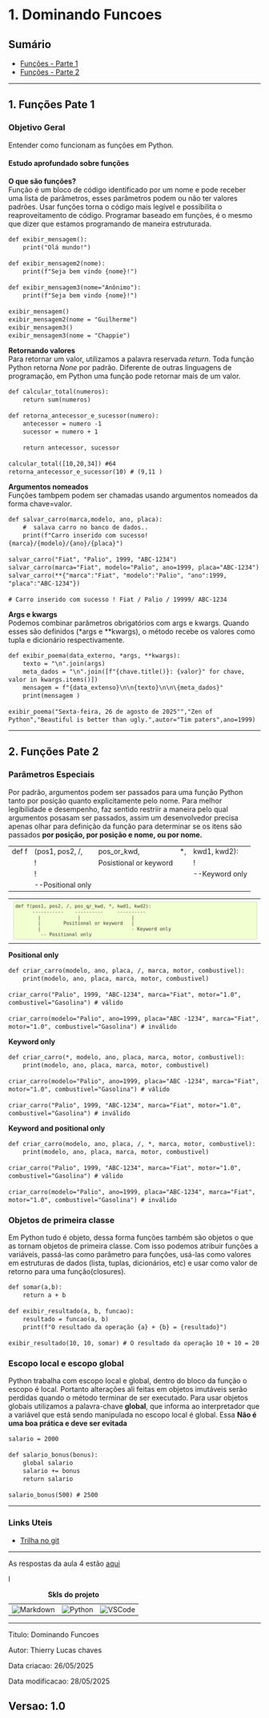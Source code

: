 # 1. Dominando Funcoes
## Sumário 
- [Funções - Parte 1](#1-funções-pate-1)
- [Funções - Parte 2](#2-funções-pate-2)
---
## 1. Funções Pate 1 
### Objetivo Geral 
Entender como funcionam as funções em Python. 
#### Estudo aprofundado sobre funções 
**O que são funções?**  
Função é um bloco de código identificado por um nome e pode receber uma lista de parâmetros, esses parâmetros podem ou não ter valores padrões. Usar funções torna o código mais legível e possibilita o reaproveitamento de código. Programar baseado em funções, é o mesmo que dizer que estamos programando de maneira estruturada.  
```
def exibir_mensagem():
    print("Olá mundo!")

def exibir_mensagem2(nome):
    print(f"Seja bem vindo {nome}!")

def exibir_mensagem3(nome="Anônimo"):
    print(f"Seja bem vindo {nome}!")

exibir_mensagem()
exibir_mensagem2(nome = "Guilherme")
exibir_mensagem3()
exibir_mensagem3(nome = "Chappie")
```  
**Retornando valores**  
Para retornar um valor, utilizamos a palavra reservada *return*. Toda função Python retorna *None* por padrão. Diferente de outras linguagens de programação, em Python uma função pode retornar mais de um valor. 
```
def calcular_total(numeros):
    return sum(numeros)

def retorna_antecessor_e_sucessor(numero):
    antecessor = numero -1
    sucessor = numero + 1

    return antecessor, sucessor 

calcular_total([10,20,34]) #64
retorna_antecessor_e_sucessor(10) # (9,11 )
```  
**Argumentos nomeados**  
Funções tambpem podem ser chamadas usando argumentos nomeados da forma chave=valor.
```
def salvar_carro(marca,modelo, ano, placa):
    #  salava carro no banco de dados..
    print(f"Carro inserido com sucesso! {marca}/{modelo}/{ano}/{placa}")

salvar_carro("Fiat", "Palio", 1999, "ABC-1234")
salvar_carro(marca="Fiat", modelo="Palio", ano=1999, placa="ABC-1234")
salvar_carro(**{"marca":"Fiat", "modelo":"Palio", "ano":1999, "placa":"ABC-1234"})

# Carro inserido com sucesso ! Fiat / Palio / 19999/ ABC-1234
```  
**Args e kwargs**  
Podemos combinar parâmetros obrigatórios com args e kwargs. Quando esses são definidos (*args e **kwargs), o método recebe os valores como tupla e dicionário respectivamente.  
```
def exibir_poema(data_externo, *args, **kwargs):
    texto = "\n".join(args)
    meta_dados = "\n".join([f"{chave.title()}: {valor}" for chave, valor in kwargs.items()])
    mensagem = f"{data_extenso}\n\n{texto}\n\n\{meta_dados}"
    print(mensagem )

exibir_poema("Sexta-feira, 26 de agosto de 2025"","Zen of Python","Beautiful is better than ugly.",autor="Tim paters",ano=1999)
```
---
## 2. Funções Pate 2 
### Parâmetros Especiais
Por padrão, argumentos podem ser passados para uma função Python tanto por posição quanto explicitamente pelo nome. Para melhor legibilidade e desempenho, faz sentido restriir a maneira pelo qual argumentos posasam ser passados, assim um desenvolvedor precisa apenas olhar para definição da função para determinar se os itens são passados **por posição, por posição e nome, ou por nome.**  

| | | | | |
| -- | -- | -- | -- | -- |
| def f | (pos1, pos2, /,| pos_or_kwd, | *, | kwd1, kwd2): |
| | ! | Posistional or keyword | | ! |
| | ! | | | --Keyword only |
| | --Positional only |  

<table style="text-align: center; width: 100%;"> 
<tr>
    <td style="text-align: center;">
    <img src="imgs\image.png">
    </td>
</tr>
</table>


**Positional only**
```
def criar_carro(modelo, ano, placa, /, marca, motor, combustivel):
    print(modelo, ano, placa, marca, motor, combustivel)

criar_carro("Palio", 1999, "ABC-1234", marca="Fiat", motor="1.0", combustivel="Gasolina") # válido

criar_carro(modelo="Palio", ano=1999, placa="ABC -1234", marca="Fiat", 
motor="1.0", combustivel="Gasolina") # inválido

```

**Keyword only**
```
def criar_carro(*, modelo, ano, placa, marca, motor, combustivel):
    print(modelo, ano, placa, marca, motor, combustivel)

criar_carro(modelo="Palio", ano=1999, placa="ABC -1234", marca="Fiat", 
motor="1.0", combustivel="Gasolina") # válido

criar_carro("Palio", 1999, "ABC-1234", marca="Fiat", motor="1.0", combustivel="Gasolina") # inválido

```

**Keyword and positional only**
```
def criar_carro(modelo, ano, placa, /, *, marca, motor, combustivel):
    print(modelo, ano, placa, marca, motor, combustivel)

criar_carro("Palio", 1999, "ABC-1234", marca="Fiat", motor="1.0", combustivel="Gasolina") # válido

criar_carro(modelo="Palio", ano=1999, placa="ABC-1234", marca="Fiat", motor="1.0", combustivel="Gasolina") # inválido

```  
### Objetos de primeira classe 
Em Python tudo é objeto, dessa forma funções também são objetos o que as tornam objetos de primeira classe. Com isso podemos atribuir funções a variáveis, passá-las como parâmetro para funções, usá-las como valores em estruturas de dados (lista, tuplas, dicionários, etc) e usar como valor de retorno para uma função(closures).

```
def somar(a,b):
    return a + b

def exibir_resultado(a, b, funcao):
    resultado = funcao(a, b)
    print(f"O resultado da operação {a} + {b} = {resultado}")

exibir_resultado(10, 10, somar) # O resultado da operação 10 + 10 = 20
```
### Escopo local e escopo global 
Python trabalha com escopo local e global, dentro do bloco da função o escopo é local. Portanto alterações ali feitas em objetos imutáveis serão perdidas quando o método terminar de ser executado. Para usar objetos globais utilizamos a palavra-chave **global**, que informa ao interpretador que a variável que está sendo manipulada no escopo local é global. Essa **Não é uma boa prática e deve ser evitada**  
```
salario = 2000

def salario_bonus(bonus):
    global salario 
    salario += bonus
    return salario 

salario_bonus(500) # 2500
``` 
--- 

### Links Uteis
- [Trilha no git](https://github.com/digitalinnovationone/trilha-python-dio)

---
As respostas da aula 4 estão [aqui](IMGS)

<table style="text-align: center; width: 100%;"> l
<caption><b>Skls do projeto </b></caption>
<tr>
    <td style="text-align: center;">
    <img alt="Markdown" src="https://img.shields.io/badge/markdown-%23000000.svg?style=for-the-badge&logo=markdown&logoColor=white"/>
    </td>
    <td style="text-align: center;">
    <img alt="Python" src="https://img.shields.io/badge/python-3670A0?style=for-the-badge&logo=python&logoColor=ffdd54"/>
    </td>
    <td style="text-align: center;">
    <img alt="VSCode" src="https://img.shields.io/badge/Visual%20Studio%20Code-0078d7.svg?style=for-the-badge&logo=visual-studio-code&logoColor=white"/>
    </td>
<tr> 
</table>

---
Titulo: Dominando Funcoes 

Autor: Thierry Lucas chaves

Data criacao: 26/05/2025

Data modificacao: 28/05/2025

Versao: 1.0  
---